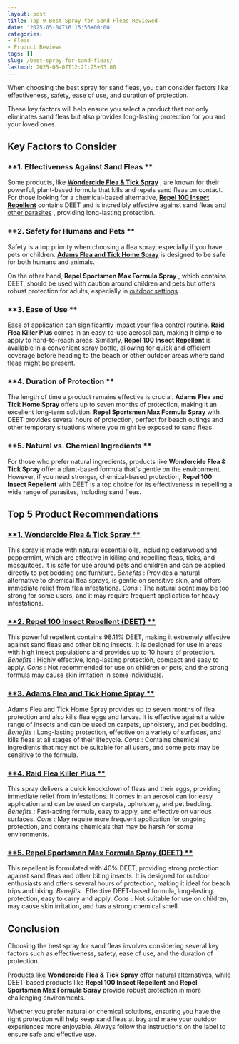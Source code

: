 ```yaml
---
layout: post
title: Top 9 Best Spray for Sand Fleas Reviewed
date: '2025-05-04T16:15:56+00:00'
categories:
- Fleas
- Product Reviews
tags: []
slug: /best-spray-for-sand-fleas/
lastmod: 2025-05-07T12:21:25+03:00
---
```


When choosing the best spray for sand fleas, you can consider factors like effectiveness, safety, ease of use, and duration of protection.

These key factors will help ensure you select a product that not only eliminates sand fleas but also provides long-lasting protection for you and your loved ones.
## Key Factors to Consider
### **1. Effectiveness Against Sand Fleas **
Some products, like
[**Wondercide Flea & Tick Spray**](https://www.amazon.com/dp/B01M8GFPXG/?tag=p-policy-20)
, are known for their powerful, plant-based formula that kills and repels sand fleas on contact. For those looking for a chemical-based alternative,
[**Repel 100 Insect Repellent**](https://www.amazon.com/dp/B004H89KFC/?tag=p-policy-20)
contains DEET and is incredibly effective against sand fleas and
[other parasites](https://pestpolicy.com/best-no-see-ums-repellent/)
, providing long-lasting protection.
### **2. Safety for Humans and Pets **
Safety is a top priority when choosing a flea spray, especially if you have pets or children.
[**Adams Flea and Tick Home Spray**](https://www.amazon.com/dp/B00JN9H50M/?tag=p-policy-20)
is designed to be safe for both humans and animals.

On the other hand,
**Repel Sportsmen Max Formula Spray**
, which contains DEET, should be used with caution around children and pets but offers robust protection for adults, especially in
[outdoor settings](https://www3.epa.gov/pesticides/chem_search/reg_actions/registration/fs_PC-113509_01-Jan-00.pdf)
.
### **3. Ease of Use **
Ease of application can significantly impact your flea control routine.
**Raid Flea Killer Plus**
comes in an easy-to-use aerosol can, making it simple to apply to hard-to-reach areas. Similarly,
**Repel 100 Insect Repellent**
is available in a convenient spray bottle, allowing for quick and efficient coverage before heading to the beach or other outdoor areas where sand fleas might be present.
### **4. Duration of Protection **
The length of time a product remains effective is crucial.
**Adams Flea and Tick Home Spray**
offers up to seven months of protection, making it an excellent long-term solution.
**Repel Sportsmen Max Formula Spray**
with DEET provides several hours of protection, perfect for beach outings and other temporary situations where you might be exposed to sand fleas.
### **5. Natural vs. Chemical Ingredients **
For those who prefer natural ingredients, products like
**Wondercide Flea & Tick Spray**
offer a plant-based formula that's gentle on the environment. However, if you need stronger, chemical-based protection,
**Repel 100 Insect Repellent**
with DEET is a top choice for its effectiveness in repelling a wide range of parasites, including sand fleas.
## Top 5 Product Recommendations
### [**1. Wondercide Flea & Tick Spray **](https://www.amazon.com/dp/B01M8GFPXG/?tag=p-policy-20)
This spray is made with natural essential oils, including cedarwood and peppermint, which are effective in killing and repelling fleas, ticks, and mosquitoes. It is safe for use around pets and children and can be applied directly to pet bedding and furniture.
*Benefits*
: Provides a natural alternative to chemical flea sprays, is gentle on sensitive skin, and offers immediate relief from flea infestations.
*Cons*
: The natural scent may be too strong for some users, and it may require frequent application for heavy infestations.
### [**2. Repel 100 Insect Repellent (DEET) **](https://www.amazon.com/dp/B004H89KFC/?tag=p-policy-20)
This powerful repellent contains 98.11% DEET, making it extremely effective against sand fleas and other biting insects. It is designed for use in areas with high insect populations and provides up to 10 hours of protection.
*Benefits*
: Highly effective, long-lasting protection, compact and easy to apply.
*Cons*
: Not recommended for use on children or pets, and the strong formula may cause skin irritation in some individuals.
### [**3. Adams Flea and Tick Home Spray **](https://www.amazon.com/dp/B00JN9H50M/?tag=p-policy-20)
Adams Flea and Tick Home Spray provides up to seven months of flea protection and also kills flea eggs and larvae. It is effective against a wide range of insects and can be used on carpets, upholstery, and pet bedding.
*Benefits*
: Long-lasting protection, effective on a variety of surfaces, and kills fleas at all stages of their lifecycle.
*Cons*
: Contains chemical ingredients that may not be suitable for all users, and some pets may be sensitive to the formula.
### [**4. Raid Flea Killer Plus **](https://www.amazon.com/dp/B000VVC23Q/?tag=p-policy-20)
This spray delivers a quick knockdown of fleas and their eggs, providing immediate relief from infestations. It comes in an aerosol can for easy application and can be used on carpets, upholstery, and pet bedding.
*Benefits*
: Fast-acting formula, easy to apply, and effective on various surfaces.
*Cons*
: May require more frequent application for ongoing protection, and contains chemicals that may be harsh for some environments.
### [**5. Repel Sportsmen Max Formula Spray (DEET) **](https://www.amazon.com/dp/B001DZTIP4/?tag=p-policy-20)
This repellent is formulated with 40% DEET, providing strong protection against sand fleas and other biting insects. It is designed for outdoor enthusiasts and offers several hours of protection, making it ideal for beach trips and hiking.
*Benefits*
: Effective DEET-based formula, long-lasting protection, easy to carry and apply.
*Cons*
: Not suitable for use on children, may cause skin irritation, and has a strong chemical smell.
## Conclusion
Choosing the best spray for sand fleas involves considering several key factors such as effectiveness, safety, ease of use, and the duration of protection.

Products like
**Wondercide Flea & Tick Spray**
offer natural alternatives, while DEET-based products like
**Repel 100 Insect Repellent**
and
**Repel Sportsmen Max Formula Spray**
provide robust protection in more challenging environments.

Whether you prefer natural or chemical solutions, ensuring you have the right protection will help keep sand fleas at bay and make your outdoor experiences more enjoyable. Always follow the instructions on the label to ensure safe and effective use.
